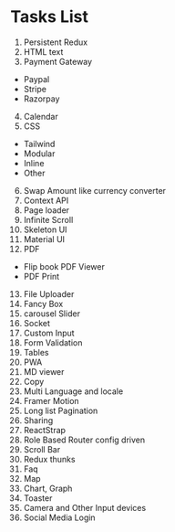 # Tasks List

1. Persistent Redux
2. HTML text
3. Payment Gateway

- Paypal
- Stripe
- Razorpay

4. Calendar
5. CSS

- Tailwind
- Modular
- Inline
- Other

6. Swap Amount like currency converter
7. Context API
8. Page loader
9. Infinite Scroll
10. Skeleton UI
11. Material UI
12. PDF

- Flip book PDF Viewer
- PDF Print

13. File Uploader
14. Fancy Box
15. carousel Slider
16. Socket
17. Custom Input
18. Form Validation
19. Tables
20. PWA
21. MD viewer
22. Copy
23. Multi Language and locale
24. Framer Motion
25. Long list Pagination
26. Sharing
27. ReactStrap
28. Role Based Router config driven
29. Scroll Bar
30. Redux thunks
31. Faq
32. Map
33. Chart, Graph
34. Toaster
35. Camera and Other Input devices
36. Social Media Login
